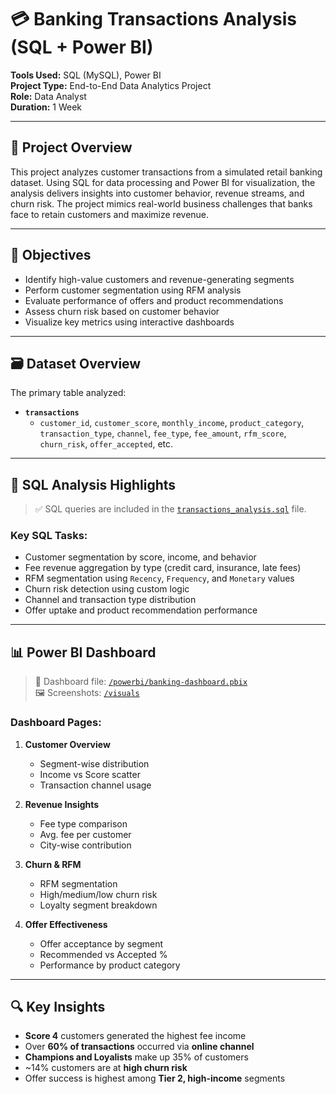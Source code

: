 # 💳 Banking Transactions Analysis (SQL + Power BI)

**Tools Used:** SQL (MySQL), Power BI  
**Project Type:** End-to-End Data Analytics Project  
**Role:** Data Analyst  
**Duration:** 1 Week  

---

## 📌 Project Overview

This project analyzes customer transactions from a simulated retail banking dataset. Using SQL for data processing and Power BI for visualization, the analysis delivers insights into customer behavior, revenue streams, and churn risk. The project mimics real-world business challenges that banks face to retain customers and maximize revenue.

---

## 🎯 Objectives

- Identify high-value customers and revenue-generating segments  
- Perform customer segmentation using RFM analysis  
- Evaluate performance of offers and product recommendations  
- Assess churn risk based on customer behavior  
- Visualize key metrics using interactive dashboards

---

## 🗃️ Dataset Overview

The primary table analyzed:

- **`transactions`**
  - `customer_id`, `customer_score`, `monthly_income`, `product_category`, `transaction_type`, `channel`, `fee_type`, `fee_amount`, `rfm_score`, `churn_risk`, `offer_accepted`, etc.

---

## 🧮 SQL Analysis Highlights

> ✅ SQL queries are included in the [`transactions_analysis.sql`](./transactions_analysis.sql) file.

### Key SQL Tasks:
- Customer segmentation by score, income, and behavior  
- Fee revenue aggregation by type (credit card, insurance, late fees)  
- RFM segmentation using `Recency`, `Frequency`, and `Monetary` values  
- Churn risk detection using custom logic  
- Channel and transaction type distribution  
- Offer uptake and product recommendation performance

---

## 📊 Power BI Dashboard

> 📂 Dashboard file: [`/powerbi/banking-dashboard.pbix`](./powerbi/banking-dashboard.pbix)  
> 🖼️ Screenshots: [`/visuals`](./visuals)

### Dashboard Pages:

1. **Customer Overview**  
   - Segment-wise distribution  
   - Income vs Score scatter  
   - Transaction channel usage

2. **Revenue Insights**  
   - Fee type comparison  
   - Avg. fee per customer  
   - City-wise contribution

3. **Churn & RFM**  
   - RFM segmentation  
   - High/medium/low churn risk  
   - Loyalty segment breakdown

4. **Offer Effectiveness**  
   - Offer acceptance by segment  
   - Recommended vs Accepted %  
   - Performance by product category

---

## 🔍 Key Insights

- **Score 4** customers generated the highest fee income  
- Over **60% of transactions** occurred via **online channel**  
- **Champions and Loyalists** make up 35% of customers  
- ~14% customers are at **high churn risk**  
- Offer success is highest among **Tier 2, high-income** segments


